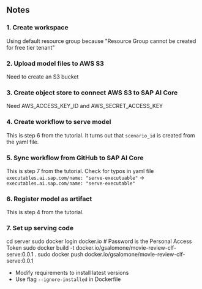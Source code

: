 ## Notes

### 1. Create workspace
Using default resource group because "Resource Group cannot be created for free tier tenant"

### 2. Upload model files to AWS S3
Need to create an S3 bucket

### 3. Create object store to connect AWS S3 to SAP AI Core
Need AWS_ACCESS_KEY_ID and AWS_SECRET_ACCESS_KEY

### 4. Create workflow to serve model
This is step 6 from the tutorial.
It turns out that `scenario_id` is created from the yaml file.

### 5. Sync workflow from GitHub to SAP AI Core
This is step 7 from the tutorial.
Check for typos in yaml file
`executables.ai.sap.com/name: "serve-executuable"` -> `executables.ai.sap.com/name: "serve-executable"`

### 6. Register model as artifact
This is step 4 from the tutorial.

### 7. Set up serving code
cd server
sudo docker login docker.io  # Password is the Personal Access Token
sudo docker build -t docker.io/gsalomone/movie-review-clf-serve:0.0.1 .
sudo docker push docker.io/gsalomone/movie-review-clf-serve:0.0.1  

- Modify requirements to install latest versions
- Use flag `--ignore-installed` in Dockerfile
